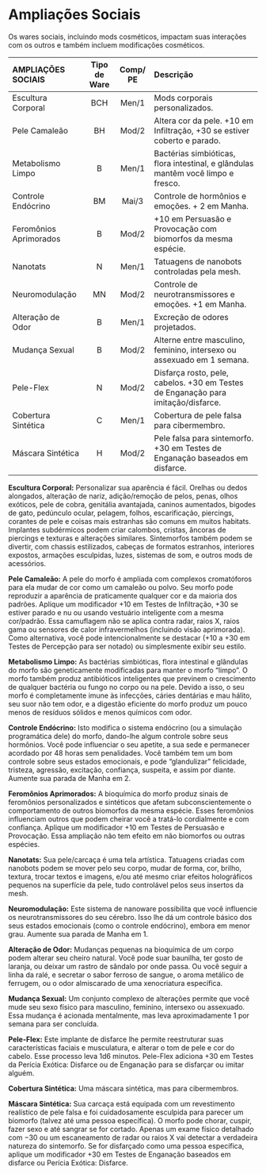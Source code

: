 # Ampliações Sociais

Os wares sociais, incluindo mods cosméticos, impactam suas interações com os outros e também incluem modificações cosméticos.

| AMPLIAÇÕES SOCIAIS     | Tipo de Ware | Comp/<wbr>PE | Descrição                                                                         |
|:---------------------- |:------------:|:-------------------------------------:|:--------------------------------------------------------------------------------- |
| Escultura Corporal     |     BCH      |                 Men/1                 | Mods corporais personalizados.                                                    |
| Pele Camaleão          |      BH      |                 Mod/2                 | Altera cor da pele. +10 em Infiltração, +30 se estiver coberto e parado.          |
| Metabolismo Limpo      |      B       |                 Men/1                 | Bactérias simbióticas, flora intestinal, e glândulas mantêm você limpo e fresco.  |
| Controle Endócrino     |      BM      |                 Mai/3                 | Controle de hormônios e emoções. + 2 em Manha.                                    |
| Feromônios Aprimorados |      B       |                 Mod/2                 | +10 em Persuasão e Provocação com biomorfos da mesma espécie.                     |
| Nanotats               |      N       |                 Men/1                 | Tatuagens de nanobots controladas pela mesh.                                      |
| Neuromodulação         |      MN      |                 Mod/2                 | Controle de neurotransmissores e emoções. +1 em Manha.                            |
| Alteração de Odor      |      B       |                 Men/1                 | Excreção de odores projetados.                                                    |
| Mudança Sexual         |      B       |                 Mod/2                 | Alterne entre masculino, feminino, intersexo ou assexuado em 1 semana.            |
| Pele-Flex              |      N       |                 Mod/2                 | Disfarça rosto, pele, cabelos. +30 em Testes de Enganação para imitação/disfarce. |
| Cobertura Sintética    |      C       |                 Men/1                 | Cobertura de pele falsa para cibermembro.                                         |
| Máscara Sintética      |      H       |                 Mod/2                 | Pele falsa para sintemorfo. +30 em Testes de Enganação baseados em disfarce.      |

**Escultura Corporal:** Personalizar sua aparência é fácil. Orelhas ou dedos alongados, alteração de nariz, adição/remoção de pelos, penas, olhos exóticos, pele de cobra, genitália avantajada, caninos aumentados, bigodes de gato, pedúnculo ocular, pelagem, folhos, escarificação, piercings, corantes de pele e coisas mais estranhas são comuns em muitos habitats. Implantes subdérmicos podem criar calombos, cristas, âncoras de piercings e texturas e alterações similares. Sintemorfos também podem se divertir, com chassis estilizados, cabeças de formatos estranhos, interiores expostos, armações esculpidas, luzes, sistemas de som, e outros mods de acessórios.

**Pele Camaleão:** A pele do morfo é ampliada com complexos cromatóforos para ela mudar de cor como um camaleão ou polvo. Seu morfo pode reproduzir a aparência de praticamente qualquer cor e da maioria dos padrões. Aplique um modificador +10 em Testes de Infiltração, +30 se estiver parado e nu ou usando vestuário inteligente com a mesma cor/padrão. Essa camuflagem não se aplica contra radar, raios X, raios gama ou sensores de calor infravermelhos (incluindo visão aprimorada). Como alternativa, você pode intencionalmente se destacar (+10 a +30 em Testes de Percepção para ser notado) ou simplesmente exibir seu estilo.

**Metabolismo Limpo:** As bactérias simbióticas, flora intestinal e glândulas do morfo são geneticamente modificadas para manter o morfo “limpo”. O morfo também produz antibióticos inteligentes que previnem o crescimento de qualquer bactéria ou fungo no corpo ou na pele. Devido a isso, o seu morfo é completamente imune às infecções, cáries dentárias e mau hálito, seu suor não tem odor, e a digestão eficiente do morfo produz um pouco menos de resíduos sólidos e menos químicos com odor.

**Controle Endócrino:** Isto modifica o sistema endócrino (ou a simulação programática dele) do morfo, dando-lhe algum controle sobre seus hormônios. Você pode influenciar o seu apetite, a sua sede e permanecer acordado por 48 horas sem penalidades. Você também tem um bom controle sobre seus estados emocionais, e pode “glandulizar” felicidade, tristeza, agressão, excitação, confiança, suspeita, e assim por diante. Aumente sua parada de Manha em 2.

**Feromônios Aprimorados:** A bioquímica do morfo produz sinais de feromônios personalizados e sintéticos que afetam subconscientemente o comportamento de outros biomorfos da mesma espécie. Esses feromônios influenciam outros que podem cheirar você a tratá-lo cordialmente e com confiança. Aplique um modificador +10 em Testes de Persuasão e Provocação. Essa ampliação não tem efeito em não biomorfos ou outras espécies.

**Nanotats:** Sua pele/carcaça é uma tela artística. Tatuagens criadas com nanobots podem se mover pelo seu corpo, mudar de forma, cor, brilho, textura, trocar textos e imagens, e/ou até mesmo criar efeitos holográficos pequenos na superfície da pele, tudo controlável pelos seus insertos da mesh.

**Neuromodulação:** Este sistema de nanoware possibilita que você influencie os neurotransmissores do seu cérebro. Isso lhe dá um controle básico dos seus estados emocionais (como o controle endócrino), embora em menor grau. Aumente sua parada de Manha em 1.

**Alteração de Odor:** Mudanças pequenas na bioquímica de um corpo podem alterar seu cheiro natural. Você pode suar baunilha, ter gosto de laranja, ou deixar um rastro de sândalo por onde passa. Ou você seguir a linha da ralé, e secretar o sabor ferroso de sangue, o aroma metálico de ferrugem, ou o odor almiscarado de uma xenocriatura específica.

**Mudança Sexual:** Um conjunto complexo de alterações permite que você mude seu sexo físico para masculino, feminino, intersexo ou assexuado. Essa mudança é acionada mentalmente, mas leva aproximadamente 1 por semana para ser concluída.

**Pele-Flex:** Este implante de disfarce lhe permite reestruturar suas características faciais e musculatura, e alterar o tom de pele e cor do cabelo. Esse processo leva 1d6 minutos. Pele-Flex adiciona +30 em Testes da Perícia Exótica: Disfarce ou de Enganação para se disfarçar ou imitar alguém.

**Cobertura Sintética:** Uma máscara sintética, mas para cibermembros.

**Máscara Sintética:** Sua carcaça está equipada com um revestimento realístico de pele falsa e foi cuidadosamente esculpida para parecer um biomorfo (talvez até uma pessoa específica). O morfo pode chorar, cuspir, fazer sexo e até sangrar se for cortado. Apenas um exame físico detalhado com −30 ou um escaneamento de radar ou raios X vai detectar a verdadeira natureza do sintemorfo. Se for disfarçado como uma pessoa específica, aplique um modificador +30 em Testes de Enganação baseados em disfarce ou Perícia Exótica: Disfarce.
